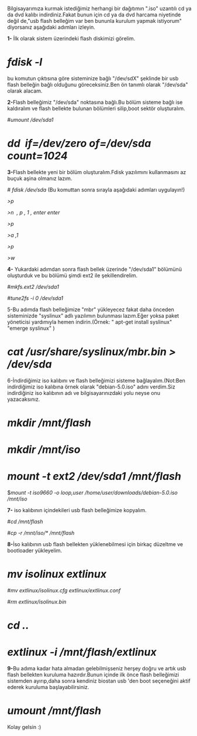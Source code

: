 <html><body><p>Bilgisayarımıza kurmak istediğimiz herhangi bir dağıtımın ".iso" uzantılı cd ya da dvd kalıbı indirdiniz.Fakat bunun için cd ya da dvd harcama niyetinde değil de,"usb flash belleğim var ben bununla kurulum yapmak istiyorum" diyorsanız aşağıdaki adımları izleyin.

<strong>1-</strong> İlk olarak sistem üzerindeki flash diskimizi görelim.

# <em>fdisk -l</em>

bu komutun çıktısına göre sisteminize bağlı "/dev/sdX" şeklinde bir usb flash belleğin bağlı olduğunu göreceksiniz.Ben ön tanımlı olarak "/dev/sda" olarak alacam.

<strong>2-</strong>Flash belleğimiz "/dev/sda" noktasına bağlı.Bu bölüm sisteme bağlı ise kaldıralım ve flash bellekte bulunan bölümleri silip,boot sektör oluşturalım.

#<em>umount /dev/sda1</em>

# <em>dd  if=/dev/zero of=/dev/sda count=1024</em>

<strong>3-</strong>Flash bellekte yeni bir bölüm oluşturalım.Fdisk yazılımını kullanmasını az buçuk aşina olmanız lazım.

#<em> fdisk /dev/sda </em>(Bu komuttan sonra sırayla aşağıdaki adımları uygulayın!)

<em>&gt;p</em>

<em>&gt;n  , p , 1 , enter enter</em>

<em>&gt;p</em>

<em>&gt;a ,1</em>

<em>&gt;p</em>

<em>&gt;w</em>

<strong>4-</strong> Yukardaki adımdan sonra flash bellek üzerinde "/dev/sda1" bölümünü oluşturduk ve bu bölümü şimdi ext2 ile şekillendirelim.

#<em>mkfs.ext2 /dev/sda1</em>

#<em>tune2fs -i 0 /dev/sda1</em>

5-Bu adımda flash belleğimize "mbr" yükleyecez fakat daha önceden sisteminizde "syslinux" adlı yazılımın bulunması lazım.Eğer yoksa paket yöneticisi yardımıyla hemen indirin.(Örnek: " apt-get install syslinux" "emerge syslinux" )

# <em>cat /usr/share/syslinux/mbr.bin &gt; /dev/sda</em>

6-İndirdiğimiz iso kalıbını ve flash belleğimizi sisteme bağlayalım.(Not:Ben indirdiğimiz iso kalıbına örnek olarak "debian-5.0.iso" adını verdim.Siz indirdiğiniz iso kalıbının adı ve bilgisayarınızdaki yolu neyse onu yazacaksınız.

# <em>mkdir /mnt/flash</em>

# <em>mkdir /mnt/iso</em>

# <em>mount -t ext2 /dev/sda1 /mnt/flash</em>

$<em>mount -t iso9660 -o loop,user /home/user/downloads/debian-5.0.iso /mnt/iso</em>

<strong>7-</strong> iso kalıbının içindekileri usb flash belleğimize kopyalım.

#<em>cd /mnt/flash</em>

#<em>cp -r /mnt/iso/* /mnt/flash</em>

<strong>8-</strong>İso kalıbının usb flash bellekten yüklenebilmesi için birkaç düzeltme ve bootloader yükleyelim.

# <em>mv isolinux extlinux</em>

#<em>mv extlinux/isolinux.cfg extlinux/extlinux.conf</em>

#<em>rm extlinux/isolinux.bin</em>

# <em>cd ..</em>

# <em>extlinux -i /mnt/flash/extlinux</em>

<strong>9-</strong>Bu adıma kadar hata almadan gelebilmişseniz herşey doğru ve artık usb flash bellekten kuruluma hazırdır.Bunun içinde ilk önce flash belleğimizi sistemden ayırıp,daha sonra kendiniz biostan usb 'den boot seçeneğini aktif ederek kuruluma başlayabilirsiniz.

# <em>umount /mnt/flash</em>

Kolay gelsin :)</p></body></html>